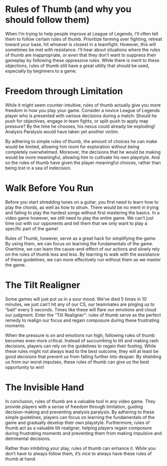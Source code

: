 # Rules of Thumb (and why you should follow them)

When I’m trying to help people improve at League of Legends, I’ll often tell them to follow certain rules of thumb. Prioritize farming over fighting, retreat toward your base, hit whoever is closest in a teamfight. However, this will sometimes be met with resistance. I’ll hear about situations where the rules of thumb are inappropriate, or even that they don’t want to suppress their gameplay by following these oppressive rules. While there is merit to these objections, rules of thumb still have a great utility that should be used, especially by beginners to a game.

# Freedom through Limitation

While it might seem counter-intuitive, rules of thumb actually give you more freedom in how you play your game. Consider a novice League of Legends player who is presented with various decisions during a match: Should he push for objectives, engage in team fights, or split-push to apply map pressure? By the time he chooses, his nexus could already be exploding! Analysis Paralysis would have taken yet another victim. 

By adhering to simple rules of thumb, the amount of choices he can make would be limited, allowing him room for exploration without being completely overwhelmed. Moreover, the decisions that he would be making would be more meaningful, allowing him to cultivate his own playstyle. And so the rules of thumb have given the player meaningful choices, rather than being lost in a sea of indecision.

# Walk Before You Run

Before you start shredding tunes on a guitar, you first need to learn how to play the chords, as well as how to strum. There would be no merit in trying and failing to play the hardest songs without first mastering the basics. In a video game however, we still need to play the entire game. We can’t just time out with our opponents and tell them that we only want to play a specific part of the game! 

Rules of Thumb, however, serve as a great hack for simplifying the game. By using them, we can focus on learning the fundamentals of the game. Overtime, we can learn the cause-and-effect of our actions and slowly rely on the rules of thumb less and less. By learning to walk with the assistance of these guidelines, we can more effectively run without them as we master the game.

# The Tilt Realigner

Some games will just put us in a sour mood. We’ve died 5 times in 10 minutes, we just can’t hit any of our CS, our teammates are pinging us to “bait” every 5 seconds. Times like these will flare our emotions and cloud our judgment. Enter the "Tilt Realigner": rules of thumb serve as the perfect remedy to realign our focus and regain composure during these frustrating moments.

When the pressure is on and emotions run high, following rules of thumb becomes even more critical. Instead of succumbing to tilt and making rash decisions, players can rely on the guidelines to regain their footing. While these rules might not always lead to the best outcome, they will at least be good decisions that prevent us from falling further into despair. By shielding us from our worst impulses, these rules of thumb can give us the best opportunity to win!

# The Invisible Hand

In conclusion, rules of thumb are a valuable tool in any video game. They provide players with a sense of freedom through limitation, guiding decision-making and preventing analysis paralysis. By adhering to these simple guidelines, players can focus on learning the fundamentals of the game and gradually develop their own playstyle. Furthermore, rules of thumb act as a valuable tilt realigner, helping players regain composure during frustrating moments and preventing them from making impulsive and detrimental decisions.

Rather than inhibiting your play, rules of thumb can enhance it. While you don’t have to always follow them, it’s nice to always have these rules of thumb at hand.
